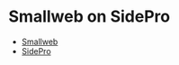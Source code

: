 # Smallweb on SidePro

- [Smallweb](https://www.smallweb.run)
- [SidePro](https://docs.sidepro.cloud/)
